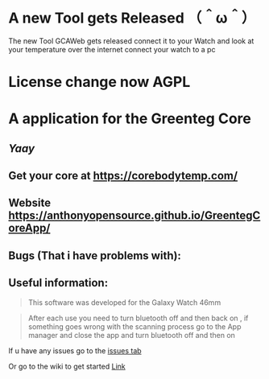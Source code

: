 # A new Tool gets Released （＾ω＾）
The new Tool GCAWeb gets released connect it to your Watch and look at your temperature over the internet connect your watch to a pc

# License change now AGPL

# A application for the Greenteg Core
## _______________Yaay_______________

## Get your core at https://corebodytemp.com/

## Website https://anthonyopensource.github.io/GreentegCoreApp/

## Bugs (That i have problems with):

## Useful information:

> This software was developed for the Galaxy Watch 46mm

> After each use you need to turn bluetooth off and then back on , if something goes wrong with the scanning process go to the App manager and close the app and turn bluetooth off and then on





If u have any issues go to the
<a href="https://github.com/AnthonyOpenSource/GreentegCoreApp/issues"> issues tab</a>

Or go to the wiki to get started [Link](https://github.com/AnthonyOpenSource/GreentegCoreApp/wiki)
